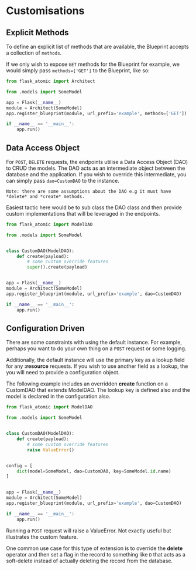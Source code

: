 Customisations
==============

## Explicit Methods

To define an explicit list of methods that are available, the Blueprint accepts
a collection of `methods`.

If we only wish to expose `GET` methods for the Blueprint for example, we would
simply pass `methods=['GET']` to the Blueprint, like so:

```python
from flask_atomic import Architect

from .models import SomeModel

app = Flask(__name__)
module = Architect(SomeModel)
app.register_blueprint(module, url_prefix='example', methods=['GET'])

if __name__ == '__main__':
    app.run()
```

## Data Access Object

For `POST`, `DELETE` requests, the endpoints utilise a Data Access Object (DAO) to
CRUD the models. The DAO acts as an intermediate object between the database and the
application. If you wish to override this intermediate, you can simply pass `dao=CustomDAO`
to the instance.

    Note: there are some assumptions about the DAO e.g it must have *delete* and *create* methods.

Easiest tactic here would be to sub class the DAO class and then provide custom implementations
that will be leveraged in the endpoints.

```python
from flask_atomic import ModelDAO

from .models import SomeModel


class CustomDAO(ModelDAO):
    def create(payload):
        # some custom override features
        super().create(payload)


app = Flask(__name__)
module = Architect(SomeModel)
app.register_blueprint(module, url_prefix='example', dao=CustomDAO)

if __name__ == '__main__':
    app.run()
```

## Configuration Driven

There are some constraints with using the default instance. For example, perhaps you want to do
your own thing on a `POST` request or some logging.

Additionally, the default instance will use the primary key as a lookup field for any **:resource**
requests. If you wish to use another field as a lookup, the you will need to provide a configuration
object.

The following example includes an overridden **create** function on a CustomDAO that extends ModelDAO.
The lookup key is defined also and the model is declared in the configuration also.

```python
from flask_atomic import ModelDAO

from .models import SomeModel


class CustomDAO(ModelDAO):
    def create(payload):
        # some custom override features
        raise ValueError()


config = [
    dict(model=SomeModel, dao=CustomDAO, key=SomeModel.id.name)
]


app = Flask(__name__)
module = Architect(SomeModel)
app.register_blueprint(module, url_prefix='example', dao=CustomDAO)

if __name__ == '__main__':
    app.run()
```

Running a `POST` request will raise a ValueError. Not exactly useful but illustrates the custom feature.

One common use case for this type of extension is to override the **delete** operator and then set a flag
in the record to something like `D` that acts as a soft-delete instead of actually deleting the record from
the database.
